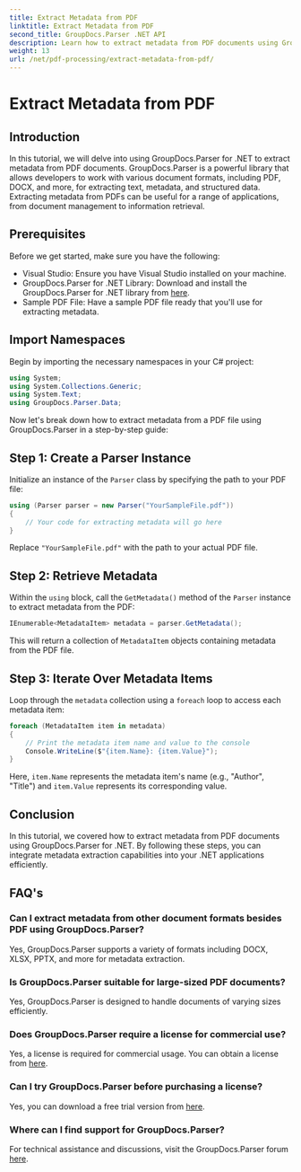 ```yaml
---
title: Extract Metadata from PDF
linktitle: Extract Metadata from PDF
second_title: GroupDocs.Parser .NET API
description: Learn how to extract metadata from PDF documents using GroupDocs.Parser for .NET. This comprehensive guide covers step-by-step instructions and prerequisites.
weight: 13
url: /net/pdf-processing/extract-metadata-from-pdf/
---
```


# Extract Metadata from PDF

## Introduction
In this tutorial, we will delve into using GroupDocs.Parser for .NET to extract metadata from PDF documents. GroupDocs.Parser is a powerful library that allows developers to work with various document formats, including PDF, DOCX, and more, for extracting text, metadata, and structured data. Extracting metadata from PDFs can be useful for a range of applications, from document management to information retrieval.
## Prerequisites
Before we get started, make sure you have the following:
- Visual Studio: Ensure you have Visual Studio installed on your machine.
- GroupDocs.Parser for .NET Library: Download and install the GroupDocs.Parser for .NET library from [here](https://releases.groupdocs.com/parser/net/).
- Sample PDF File: Have a sample PDF file ready that you'll use for extracting metadata.

## Import Namespaces
Begin by importing the necessary namespaces in your C# project:
```csharp
using System;
using System.Collections.Generic;
using System.Text;
using GroupDocs.Parser.Data;
```

Now let's break down how to extract metadata from a PDF file using GroupDocs.Parser in a step-by-step guide:
## Step 1: Create a Parser Instance
Initialize an instance of the `Parser` class by specifying the path to your PDF file:
```csharp
using (Parser parser = new Parser("YourSampleFile.pdf"))
{
    // Your code for extracting metadata will go here
}
```
Replace `"YourSampleFile.pdf"` with the path to your actual PDF file.
## Step 2: Retrieve Metadata
Within the `using` block, call the `GetMetadata()` method of the `Parser` instance to extract metadata from the PDF:
```csharp
IEnumerable<MetadataItem> metadata = parser.GetMetadata();
```
This will return a collection of `MetadataItem` objects containing metadata from the PDF file.
## Step 3: Iterate Over Metadata Items
Loop through the `metadata` collection using a `foreach` loop to access each metadata item:
```csharp
foreach (MetadataItem item in metadata)
{
    // Print the metadata item name and value to the console
    Console.WriteLine($"{item.Name}: {item.Value}");
}
```
Here, `item.Name` represents the metadata item's name (e.g., "Author", "Title") and `item.Value` represents its corresponding value.

## Conclusion
In this tutorial, we covered how to extract metadata from PDF documents using GroupDocs.Parser for .NET. By following these steps, you can integrate metadata extraction capabilities into your .NET applications efficiently.

## FAQ's
### Can I extract metadata from other document formats besides PDF using GroupDocs.Parser?
Yes, GroupDocs.Parser supports a variety of formats including DOCX, XLSX, PPTX, and more for metadata extraction.
### Is GroupDocs.Parser suitable for large-sized PDF documents?
Yes, GroupDocs.Parser is designed to handle documents of varying sizes efficiently.
### Does GroupDocs.Parser require a license for commercial use?
Yes, a license is required for commercial usage. You can obtain a license from [here](https://purchase.groupdocs.com/buy).
### Can I try GroupDocs.Parser before purchasing a license?
Yes, you can download a free trial version from [here](https://releases.groupdocs.com/).
### Where can I find support for GroupDocs.Parser?
For technical assistance and discussions, visit the GroupDocs.Parser forum [here](https://forum.groupdocs.com/c/parser/17).
